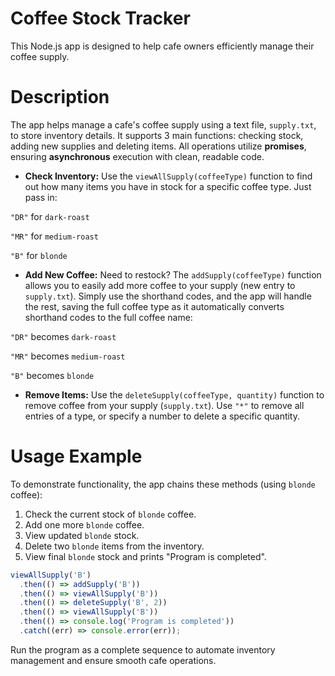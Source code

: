 # Coffee Stock Tracker
This Node.js app is designed to help cafe owners efficiently manage their coffee supply. 

# Description
The app helps manage a cafe's coffee supply using a text file, `supply.txt`, to store inventory details. It supports 3 main functions: checking stock, adding new supplies and deleting items. All operations utilize **promises**, ensuring **asynchronous** execution with clean, readable code.

- **Check Inventory:** Use the `viewAllSupply(coffeeType)` function to find out how many items you have in stock for a specific coffee type. Just pass in:

`"DR"` for `dark-roast`

`"MR"` for `medium-roast`

`"B"` for `blonde`

- **Add New Coffee:** Need to restock? The `addSupply(coffeeType)` function allows you to easily add more coffee to your supply (new entry to `supply.txt`). Simply use the shorthand codes, and the app will handle the rest, saving the full coffee type as it automatically converts shorthand codes to the full coffee name:

`"DR"` becomes `dark-roast`

`"MR"` becomes `medium-roast`

`"B"` becomes `blonde`

- **Remove Items:** Use the `deleteSupply(coffeeType, quantity)` function to remove coffee from your supply (`supply.txt`). Use `"*"` to remove all entries of a type, or specify a number to delete a specific quantity.

# Usage Example
To demonstrate functionality, the app chains these methods (using `blonde` coffee):

1. Check the current stock of `blonde` coffee.
2. Add one more `blonde` coffee.
3. View updated `blonde` stock.
4. Delete two `blonde` items from the inventory.
5. View final `blonde` stock and prints "Program is completed".

```JavaScript
viewAllSupply('B')
  .then(() => addSupply('B'))
  .then(() => viewAllSupply('B'))
  .then(() => deleteSupply('B', 2))
  .then(() => viewAllSupply('B'))
  .then(() => console.log('Program is completed'))
  .catch((err) => console.error(err));
```

  
Run the program as a complete sequence to automate inventory management and ensure smooth cafe operations.